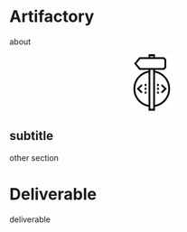 # Artifactory 

about

<center>

  ![](../img/build.png)

</center>

## subtitle

other section

# Deliverable

deliverable
